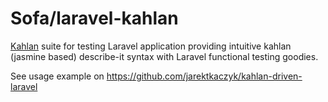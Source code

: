 # Sofa/laravel-kahlan

[Kahlan](https://kahlan.readthedocs.io) suite for testing Laravel application providing intuitive kahlan (jasmine based) describe-it syntax with Laravel functional testing goodies.

See usage example on https://github.com/jarektkaczyk/kahlan-driven-laravel
